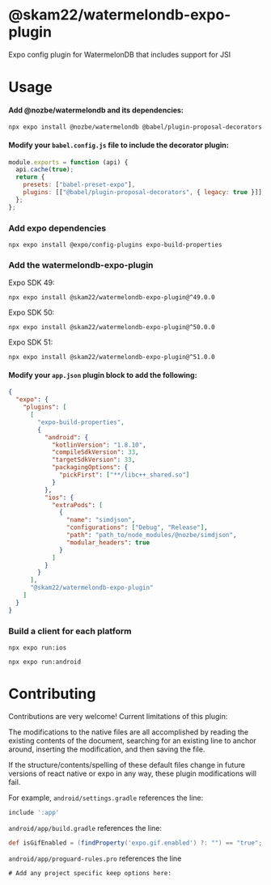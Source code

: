 # @skam22/watermelondb-expo-plugin

Expo config plugin for WatermelonDB that includes support for JSI

# Usage

#### Add @nozbe/watermelondb and its dependencies:

```
npx expo install @nozbe/watermelondb @babel/plugin-proposal-decorators
```

#### Modify your `babel.config.js` file to include the decorator plugin:

```js
module.exports = function (api) {
  api.cache(true);
  return {
    presets: ["babel-preset-expo"],
    plugins: [["@babel/plugin-proposal-decorators", { legacy: true }]],
  };
};
```

### Add expo dependencies

```
npx expo install @expo/config-plugins expo-build-properties
```

### Add the watermelondb-expo-plugin

Expo SDK 49:

```
npx expo install @skam22/watermelondb-expo-plugin@^49.0.0
```

Expo SDK 50:

```
npx expo install @skam22/watermelondb-expo-plugin@^50.0.0
```

Expo SDK 51:

```
npx expo install @skam22/watermelondb-expo-plugin@^51.0.0
```

#### Modify your `app.json` plugin block to add the following:

```json
{
  "expo": {
    "plugins": [
      [
        "expo-build-properties",
        {
          "android": {
            "kotlinVersion": "1.8.10",
            "compileSdkVersion": 33,
            "targetSdkVersion": 33,
            "packagingOptions": {
              "pickFirst": ["**/libc++_shared.so"]
            }
          },
          "ios": {
            "extraPods": [
              {
                "name": "simdjson",
                "configurations": ["Debug", "Release"],
                "path": "path_to/node_modules/@nozbe/simdjson",
                "modular_headers": true
              }
            ]
          }
        }
      ],
      "@skam22/watermelondb-expo-plugin"
    ]
  }
}
```

### Build a client for each platform

```
npx expo run:ios
```

```
npx expo run:android
```

# Contributing

Contributions are very welcome! Current limitations of this plugin:

The modifications to the native files are all accomplished by reading the existing contents of the document, searching for an existing line to anchor around, inserting the modification, and then saving the file.

If the structure/contents/spelling of these default files change in future versions of react native or expo in any way, these plugin modifications will fail.

For example, `android/settings.gradle` references the line:

```groovy
include ':app'
```

`android/app/build.gradle` references the line:

```groovy
def isGifEnabled = (findProperty('expo.gif.enabled') ?: "") == "true";
```

`android/app/proguard-rules.pro` references the line

```
# Add any project specific keep options here:
```
